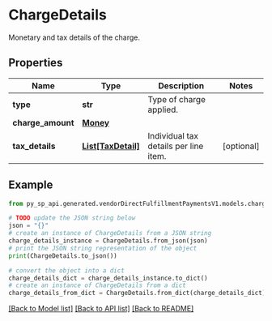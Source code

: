 # ChargeDetails

Monetary and tax details of the charge.

## Properties

Name | Type | Description | Notes
------------ | ------------- | ------------- | -------------
**type** | **str** | Type of charge applied. | 
**charge_amount** | [**Money**](Money.md) |  | 
**tax_details** | [**List[TaxDetail]**](TaxDetail.md) | Individual tax details per line item. | [optional] 

## Example

```python
from py_sp_api.generated.vendorDirectFulfillmentPaymentsV1.models.charge_details import ChargeDetails

# TODO update the JSON string below
json = "{}"
# create an instance of ChargeDetails from a JSON string
charge_details_instance = ChargeDetails.from_json(json)
# print the JSON string representation of the object
print(ChargeDetails.to_json())

# convert the object into a dict
charge_details_dict = charge_details_instance.to_dict()
# create an instance of ChargeDetails from a dict
charge_details_from_dict = ChargeDetails.from_dict(charge_details_dict)
```
[[Back to Model list]](../README.md#documentation-for-models) [[Back to API list]](../README.md#documentation-for-api-endpoints) [[Back to README]](../README.md)


